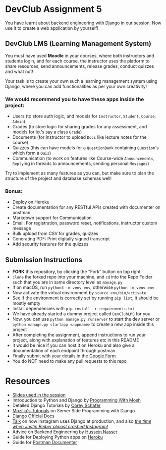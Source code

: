 # DevClub Assignment 5

You have learnt about backend engineering with Django in our session. Now use it to create a web application by yourself!
## DevClub LMS (Learning Management System)
You must have used **Moodle** in your courses, where both instructors and students login, and for each course, the instructor uses the platform to share resources, send announcements, release grades, conduct quizzes and what not!

Your task is to create your own such a learning management system using Django, where you can add functionalities as per your own creativity!

### We would recommend you to have these apps inside the project: 
- Users (to store auth logic, and models for `Instructor`, `Student`, `Course`, `Admin`)
- Grades (to store logic for sharing grades for any assessment, and models for let's say a class `Grade`)
- Documents (for Instructor to upload `Docs` like lecture notes for the course)
- Quizzes (this can have models for a `QuestionBank` containing `Question`'s which form a `Quiz`)
- Communication (to work on features like Course-wide `Announcements`, `Reply`ing in threads to announcements, sending personal `Messages`)

Try to implement as many features as you can, but make sure to plan the structure of the project and database schemas well!

### Bonus:
- Deploy on Heroku
- Create documentation for any RESTful APIs created with documenter on postman
- Markdown support for Communication
- Email: For registration, password reset, notifications, instructor custom message
- Bulk upload from CSV for grades, quizzes
- Generating PDF: Print digitally signed transcript
- Add security features for the quizzes

## Submission Instructions
- **FORK** this repository, by clicking the "Fork" button on top right
- `clone` the forked repo into your machine, and `cd` into the Repo Folder such that you are in same directory level as `manage.py`
- If on macOS, run `python3 -m venv env`, otherwise `python -m venv env`
- Now activate the virtual environment by `source env/bin/activate`
- See if the environment is correctly set by running `pip list`, it should be mostly empty
- Install dependencies with `pip install -r requirements.txt`
- We have already started a dummy project called `DevClubLMS` for you
- Now, you can use `python manage.py runserver` to start the dev server or `python manage.py startapp <appname>` to create a new app inside this project
- After completing the assignment, append instructions to run your project, along with explanation of features etc in this README
- It would be nice if you can host it on Heroku and also give a documentation of each endpoint through postman
- Finally submit with your details in the [Google Form](https://forms.gle/XSidrfbrsEZuDYfy6)
- You do NOT need to make any pull requests to this repo

# Resources
- [Slides used in the session](https://docs.google.com/presentation/d/e/2PACX-1vQbtDDGQonkIoGu68VrINL2s3sQcfiH5XVnk-iU26nk16DFBGsDabichsqhdtBvowPvpxaIbFLAV2h3/pub?slide=id.p)
- Introduction to Python and Django by [Programming With Mosh](https://youtu.be/_uQrJ0TkZlc)
- Detailed Django Tutorials by [Corey Schafer](https://www.youtube.com/playlist?list=PL-osiE80TeTtoQCKZ03TU5fNfx2UY6U4p)
- [Mozilla's Tutorials](https://developer.mozilla.org/en-US/docs/Learn/Server-side) on Server Side Programming with Django
- [Django Official Docs](https://www.djangoproject.com/start/)
- [Talk](https://youtu.be/lx5WQjXLlq8) on how Instagram uses Django at production, and also [*the time when Justin Beiber almost crashed Instagram!*](https://youtu.be/lx5WQjXLlq8?t=715)
- Advice on Backend Engineering by [Hussein Nasser](https://www.youtube.com/c/HusseinNasser-software-engineering)
- Guide for Deploying Python apps on [Heroku](https://devcenter.heroku.com/categories/python-support)
- Guide for [Postman Documenter](https://learning.postman.com/docs/publishing-your-api/documenting-your-api/)
